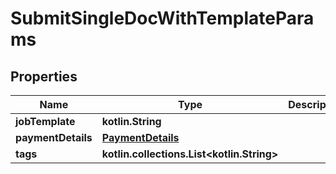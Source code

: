 
# SubmitSingleDocWithTemplateParams

## Properties
| Name | Type | Description | Notes |
| ------------ | ------------- | ------------- | ------------- |
| **jobTemplate** | **kotlin.String** |  |  |
| **paymentDetails** | [**PaymentDetails**](PaymentDetails.md) |  |  [optional] |
| **tags** | **kotlin.collections.List&lt;kotlin.String&gt;** |  |  [optional] |



